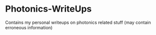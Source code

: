 # Photonics-WriteUps
Contains my personal writeups on photonics related stuff (may contain erroneous information)
